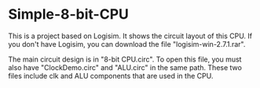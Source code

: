 # Simple-8-bit-CPU

This is a project based on Logisim. It shows the circuit layout of this CPU.
If you don't have Logisim, you can download the file "logisim-win-2.7.1.rar".

The main circuit design is in "8-bit CPU.circ".
To open this file, you must also have "ClockDemo.circ" and "ALU.circ" in the same path.
These two files include clk and ALU components that are used in the CPU.
